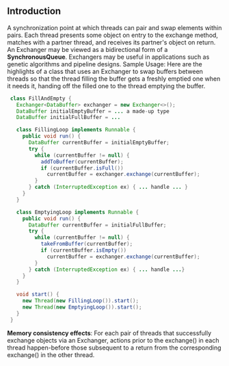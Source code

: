 ## Introduction



A synchronization point at which threads can pair and swap elements within pairs. Each thread presents some object on entry to the exchange method, matches with a partner thread, and receives its partner's object on return. An Exchanger may be viewed as a bidirectional form of a **SynchronousQueue**. Exchangers may be useful in applications such as genetic algorithms and pipeline designs.
Sample Usage: Here are the highlights of a class that uses an Exchanger to swap buffers between threads so that the thread filling the buffer gets a freshly emptied one when it needs it, handing off the filled one to the thread emptying the buffer.



```java
 class FillAndEmpty {
   Exchanger<DataBuffer> exchanger = new Exchanger<>();
   DataBuffer initialEmptyBuffer = ... a made-up type
   DataBuffer initialFullBuffer = ...

   class FillingLoop implements Runnable {
     public void run() {
       DataBuffer currentBuffer = initialEmptyBuffer;
       try {
         while (currentBuffer != null) {
           addToBuffer(currentBuffer);
           if (currentBuffer.isFull())
             currentBuffer = exchanger.exchange(currentBuffer);
         }
       } catch (InterruptedException ex) { ... handle ... }
     }
   }

   class EmptyingLoop implements Runnable {
     public void run() {
       DataBuffer currentBuffer = initialFullBuffer;
       try {
         while (currentBuffer != null) {
           takeFromBuffer(currentBuffer);
           if (currentBuffer.isEmpty())
             currentBuffer = exchanger.exchange(currentBuffer);
         }
       } catch (InterruptedException ex) { ... handle ...}
     }
   }

   void start() {
     new Thread(new FillingLoop()).start();
     new Thread(new EmptyingLoop()).start();
   }
 }
```

**Memory consistency effects**: For each pair of threads that successfully exchange objects via an Exchanger, actions prior to the exchange() in each thread happen-before those subsequent to a return from the corresponding exchange() in the other thread.